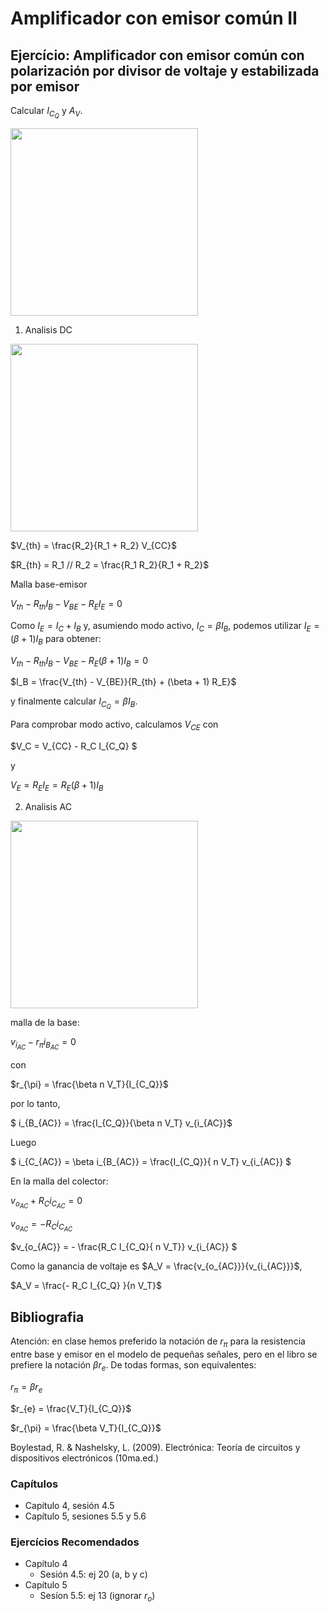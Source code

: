 # Amplificador con emisor común II

## Ejercício: Amplificador con emisor común con polarización por divisor de voltaje y estabilizada por emisor

Calcular $I_{C_Q}$ y $A_V$.

<img src="https://julianodb.github.io/electronic_circuits_diagrams/common_emitter.png" width="300"> 

1. Analisis DC

<img src="https://julianodb.github.io/electronic_circuits_diagrams/common_emitter_thevenin.png" width="300">

$V_{th} = \frac{R_2}{R_1 + R_2} V_{CC}$ 

$R_{th} = R_1 // R_2 = \frac{R_1 R_2}{R_1 + R_2}$

Malla base-emisor

$V_{th} - R_{th} I_B - V_{BE} - R_E I_E = 0$

Como $I_E = I_C + I_B$ y, asumiendo modo activo, $I_C = \beta I_B$, podemos utilizar $I_E = (\beta + 1) I_B$ para obtener:

$V_{th} - R_{th} I_B - V_{BE} - R_E (\beta + 1) I_B = 0$

$I_B = \frac{V_{th}  - V_{BE}}{R_{th} + (\beta + 1) R_E}$

y finalmente calcular $I_{C_Q} = \beta I_B$.

Para comprobar modo activo, calculamos $V_{CE}$ con

$V_C = V_{CC} - R_C I_{C_Q} $

y

$V_{E} = R_E I_{E} = R_E (\beta + 1) I_B$

2. Analisis AC

<img src="https://julianodb.github.io/electronic_circuits_diagrams/common_emitter_small_signal.png" width="300"> 

malla de la base:

$v_{i_{AC}} - r_\pi i_{B_{AC}} = 0$

con 

$r_{\pi} = \frac{\beta n V_T}{I_{C_Q}}$

por lo tanto,

$ i_{B_{AC}} = \frac{I_{C_Q}}{\beta n V_T} v_{i_{AC}}$

Luego

$ i_{C_{AC}} = \beta i_{B_{AC}} = \frac{I_{C_Q}}{ n V_T} v_{i_{AC}} $

En la malla del colector:

$v_{o_{AC}} + R_C i_{C_{AC}} = 0$

$v_{o_{AC}} = - R_C i_{C_{AC}}$

$v_{o_{AC}} = - \frac{R_C I_{C_Q}{ n V_T}} v_{i_{AC}} $

Como la ganancia de voltaje es $A_V = \frac{v_{o_{AC}}}{v_{i_{AC}}}$,

$A_V = \frac{- R_C I_{C_Q} }{n V_T}$

## Bibliografia

Atención: en clase hemos preferido la notación de $r_\pi$ para la resistencia entre base y emisor en el modelo de pequeñas señales, pero en el libro se prefiere la notación $\beta r_e$. De todas formas, son equivalentes:

$r_{\pi} = \beta r_e$

$r_{e} = \frac{V_T}{I_{C_Q}}$

$r_{\pi} = \frac{\beta V_T}{I_{C_Q}}$

Boylestad, R. & Nashelsky, L. (2009). Electrónica: Teoría de circuitos y dispositivos electrónicos (10ma.ed.)

### Capítulos
- Capítulo 4, sesión 4.5
- Capítulo 5, sesiones 5.5 y 5.6

### Ejercícios Recomendados
- Capítulo 4
  - Sesión 4.5: ej 20 (a, b y c)
- Capítulo 5
  - Sesíon 5.5: ej 13 (ignorar $r_o$)
